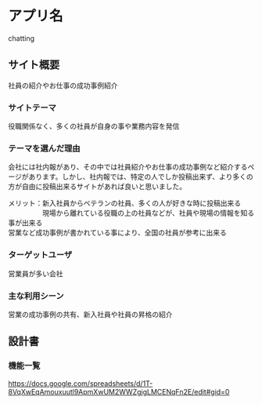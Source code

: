 # アプリ名
chatting

## サイト概要
社員の紹介やお仕事の成功事例紹介

### サイトテーマ
役職関係なく、多くの社員が自身の事や業務内容を発信

### テーマを選んだ理由
会社には社内報があり、その中では社員紹介やお仕事の成功事例など紹介するページがあります。しかし、社内報では、特定の人でしか投稿出来ず、より多くの方が自由に投稿出来るサイトがあれば良いと思いました。

メリット：新入社員からベテランの社員、多くの人が好きな時に投稿出来る<br>
　　　　　現場から離れている役職の上の社員などが、社員や現場の情報を知る事が出来る<br>
		営業など成功事例が書かれている事により、全国の社員が参考に出来る<br>


### ターゲットユーザ
営業員が多い会社

### 主な利用シーン
営業の成功事例の共有、新入社員や社員の昇格の紹介

## 設計書


### 機能一覧
https://docs.google.com/spreadsheets/d/1T-8VqXwEqAmouxuutl9ApmXwUM2WWZgjgLMCENqFn2E/edit#gid=0

